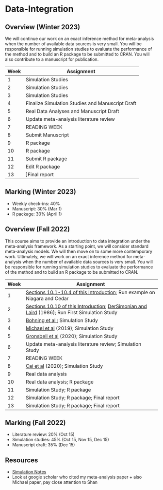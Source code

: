 # Data-Integration

## Overview (Winter 2023)

We will continue our work on an exact inference method for meta-analysis when the number of available data sources is very small. You will be responsible for running simulation studies to evaluate the performance of the method and to build an R package to be submitted to CRAN. You will also contribute to a manuscript for publication.


| Week | Assignment                            |
|------|---------------------------------------|
| 1    | Simulation Studies |
| 2    | Simulation Studies    |
| 3   |  Simulation Studies |
| 4   |  Finalize Simulation Studies and Manuscript Draft                    |
| 5 |     Real Data Analyses and Manuscript Draft |
| 6   |    Update meta-analysis literature review                        |
| 7    | READING WEEK                                          |
| 8    |  Submit Manuscript |
| 9    | R package                                      |
| 10   | R package                                   |
| 11   | Submit R package                                      |
| 12   | Edit R package                                  |
| 13   | ]Final report                                   |

## Marking (Winter 2023)

* Weekly check-ins: 40% 
* Manuscript: 30% (Mar 1)
* R package: 30%  (April 1)


## Overview (Fall 2022)

This course aims to provide an introduction to data integration under the meta-analysis framework.  As a starting point, we will consider standard meta-analysis models.  We will then move on to some more contemporary work.  Ultimately, we will work on an exact inference method for meta-analysis when the number of available data sources is very small. You will be responsible for running simulation studies to evaluate the performance of the method and to build an R package to be submitted to CRAN. 


| Week | Assignment                            |
|------|---------------------------------------|
| 1    | [Sections 10.1-10.4 of this Introduction](https://training.cochrane.org/handbook/current/chapter-10); Run example on Niagara and Cedar  |
| 2    | [Sections 10.10 of this Introduction](https://training.cochrane.org/handbook/current/chapter-10); [DerSimonian and Laird](https://pubmed.ncbi.nlm.nih.gov/3802833/) (1986); Run First Simulation Study    |
| 3   |  [Bohning et al ](https://pubmed.ncbi.nlm.nih.gov/12933591/);  Simulation Study|
| 4   |   [Michael et al](https://www.ncbi.nlm.nih.gov/pmc/articles/PMC7045874/) (2019); Simulation Study                       |
| 5 |     [Gronsbell et al](https://onlinelibrary.wiley.com/doi/full/10.1002/sim.8396) (2020); Simulation Study   |
| 6   |    Update meta-analysis literature review; Simulation Study                           |
| 7    | READING WEEK                                          |
| 8    | [Cai et al](https://arxiv.org/abs/2011.14423) (2020); Simulation Study |
| 9    | Real data analysis                                   |
| 10   | Real data analysis; R package                                   |
| 11   | Simulation Study; R package                                     |
| 12   | Simulation Study; R package; Final report                                   |
| 13   | Simulation Study; R package; Final report                                   |

## Marking (Fall 2022)

* Literature review: 20% (Oct 15)
* Simulation studies: 45% (Oct 15, Nov 15, Dec 15)
* Manuscript draft: 35%  (Dec 15)

## Resources

* [Simulation Notes](https://www4.stat.ncsu.edu/~davidian/st810a/simulation_handout.pdf)
* Look at google scholar who cited my meta-analysis paper + also Michael paper, pay close attention to Shan
